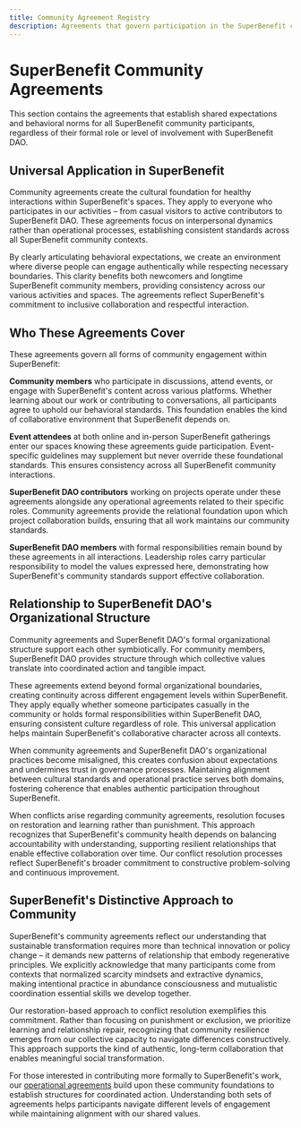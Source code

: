 ```yaml
---
title: Community Agreement Registry
description: Agreements that govern participation in the SuperBenefit community
---
```


# SuperBenefit Community Agreements

This section contains the agreements that establish shared expectations and behavioral norms for all SuperBenefit community participants, regardless of their formal role or level of involvement with SuperBenefit DAO.

## Universal Application in SuperBenefit

Community agreements create the cultural foundation for healthy interactions within SuperBenefit's spaces. They apply to everyone who participates in our activities – from casual visitors to active contributors to SuperBenefit DAO. These agreements focus on interpersonal dynamics rather than operational processes, establishing consistent standards across all SuperBenefit community contexts.

By clearly articulating behavioral expectations, we create an environment where diverse people can engage authentically while respecting necessary boundaries. This clarity benefits both newcomers and longtime SuperBenefit community members, providing consistency across our various activities and spaces. The agreements reflect SuperBenefit's commitment to inclusive collaboration and respectful interaction.

## Who These Agreements Cover

These agreements govern all forms of community engagement within SuperBenefit:

**Community members** who participate in discussions, attend events, or engage with SuperBenefit's content across various platforms. Whether learning about our work or contributing to conversations, all participants agree to uphold our behavioral standards. This foundation enables the kind of collaborative environment that SuperBenefit depends on.

**Event attendees** at both online and in-person SuperBenefit gatherings enter our spaces knowing these agreements guide participation. Event-specific guidelines may supplement but never override these foundational standards. This ensures consistency across all SuperBenefit community interactions.

**SuperBenefit DAO contributors** working on projects operate under these agreements alongside any operational agreements related to their specific roles. Community agreements provide the relational foundation upon which project collaboration builds, ensuring that all work maintains our community standards.

**SuperBenefit DAO members** with formal responsibilities remain bound by these agreements in all interactions. Leadership roles carry particular responsibility to model the values expressed here, demonstrating how SuperBenefit's community standards support effective collaboration.

## Relationship to SuperBenefit DAO's Organizational Structure

Community agreements and SuperBenefit DAO's formal organizational structure support each other symbiotically. For community members, SuperBenefit DAO provides structure through which collective values translate into coordinated action and tangible impact.

These agreements extend beyond formal organizational boundaries, creating continuity across different engagement levels within SuperBenefit. They apply equally whether someone participates casually in the community or holds formal responsibilities within SuperBenefit DAO, ensuring consistent culture regardless of role. This universal application helps maintain SuperBenefit's collaborative character across all contexts.

When community agreements and SuperBenefit DAO's organizational practices become misaligned, this creates confusion about expectations and undermines trust in governance processes. Maintaining alignment between cultural standards and operational practice serves both domains, fostering coherence that enables authentic participation throughout SuperBenefit.

When conflicts arise regarding community agreements, resolution focuses on restoration and learning rather than punishment. This approach recognizes that SuperBenefit's community health depends on balancing accountability with understanding, supporting resilient relationships that enable effective collaboration over time. Our conflict resolution processes reflect SuperBenefit's broader commitment to constructive problem-solving and continuous improvement.

## SuperBenefit's Distinctive Approach to Community

SuperBenefit's community agreements reflect our understanding that sustainable transformation requires more than technical innovation or policy change – it demands new patterns of relationship that embody regenerative principles. We explicitly acknowledge that many participants come from contexts that normalized scarcity mindsets and extractive dynamics, making intentional practice in abundance consciousness and mutualistic coordination essential skills we develop together.

Our restoration-based approach to conflict resolution exemplifies this commitment. Rather than focusing on punishment or exclusion, we prioritize learning and relationship repair, recognizing that community resilience emerges from our collective capacity to navigate differences constructively. This approach supports the kind of authentic, long-term collaboration that enables meaningful social transformation.

For those interested in contributing more formally to SuperBenefit's work, our [operational agreements](../dao/) build upon these community foundations to establish structures for coordinated action. Understanding both sets of agreements helps participants navigate different levels of engagement while maintaining alignment with our shared values.
